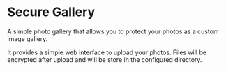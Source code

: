 # Secure Gallery
A simple photo gallery that allows you to protect your photos as a custom image gallery.

It provides a simple web interface to upload your photos. Files will be encrypted after upload and will be store in the configured directory.
